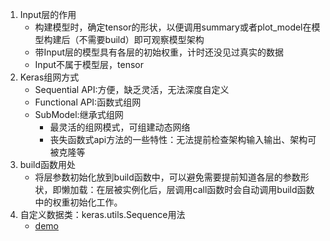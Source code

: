 1. Input层的作用
    - 构建模型时，确定tensor的形状，以便调用summary或者plot_model在模型构建后（不需要build）即可观察模型架构
    - 带Input层的模型具有各层的初始权重，计时还没见过真实的数据
    - Input不属于模型层，tensor 
2. Keras组网方式
    - Sequential API:方便，缺乏灵活，无法深度自定义
    - Functional API:函数式组网
    - SubModel:继承式组网
        - 最灵活的组网模式，可组建动态网络
        - 丧失函数式api方法的一些特性：无法提前检查架构输入输出、架构可被克隆等
3. build函数用处
    - 将层参数初始化放到build函数中，可以避免需要提前知道各层的参数形状，即懒加载：在层被实例化后，层调用call函数时会自动调用build函数中的权重初始化工作。
4. 自定义数据类：keras.utils.Sequence用法
    - [demo](./semantic_similarity_with_BERT.py)